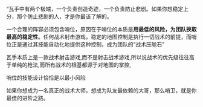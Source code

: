 “瓦手中有两个极端，一个负责创造奇迹，一个负责防止悲剧。如果你想稳定上分，那个防止悲剧的人，才是你最该了解的。


一个合理的阵容必须包含哨位，原因在于哨位的本质是**用最低的风险，为团队换取最高的稳定性**。任何战术射击游戏，稳定的地图控制是执行一切战术的前提，而哨位正是通过其技能自动化地提供这种控制，成为团队的“战术压舱石”


瓦手本质上是一款战术射击游戏,而不是射击战术游戏,所以说战术的优先级往往高于单纯的枪法,而所有战术的根基都源于对地图的掌控,

哨位的技能设计恰恰是以最小风险

如果你想成为一名真正的战术大师，想成为队友最依赖的大哥，那么哨卫，就是你最佳的进阶之路。
